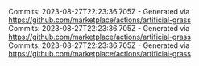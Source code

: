 Commits: 2023-08-27T22:23:36.705Z - Generated via https://github.com/marketplace/actions/artificial-grass
<br>
Commits: 2023-08-27T22:23:36.705Z - Generated via https://github.com/marketplace/actions/artificial-grass
<br>
Commits: 2023-08-27T22:23:36.705Z - Generated via https://github.com/marketplace/actions/artificial-grass
<br>
